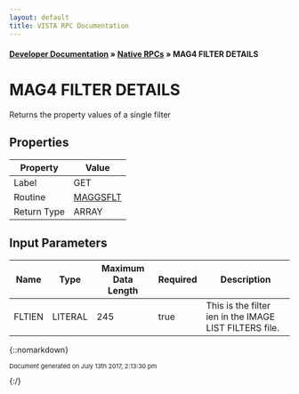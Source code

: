 ```yaml
---
layout: default
title: VISTA RPC Documentation
---
```


#### [Developer Documentation](../index) &#187; [Native RPCs](TableOfContents) &#187; MAG4 FILTER DETAILS<br/>
# MAG4 FILTER DETAILS

Returns the property values of a single filter

## Properties

Property | Value
--- | ---
Label | GET
Routine | [MAGGSFLT](http://code.osehra.org/dox/Routine_MAGGSFLT_source.html)
Return Type | ARRAY


## Input Parameters

Name | Type | Maximum Data Length | Required | Description
--- | --- | --- | --- | ---
FLTIEN | LITERAL | 245 | true | This is the filter ien in the IMAGE LIST FILTERS file.



{::nomarkdown} <br/><p style="font-size: 11px">Document generated on July 13th 2017, 2:13:30 pm</p>{:/}